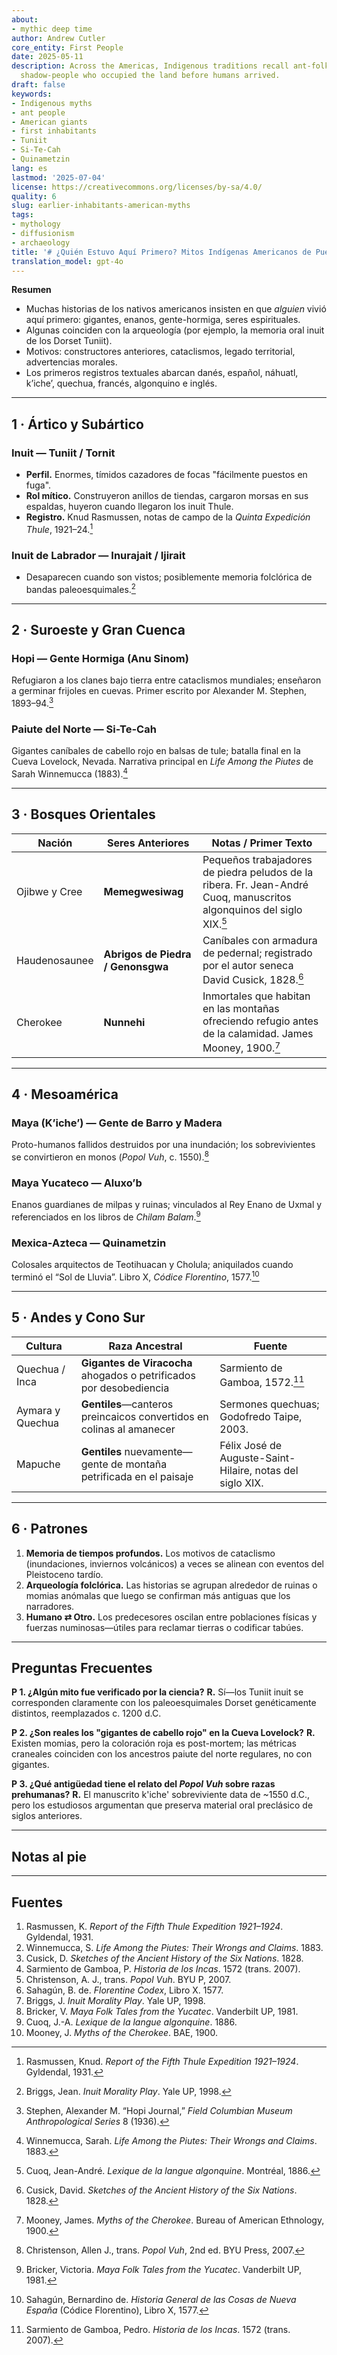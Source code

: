 ```yaml
---
about:
- mythic deep time
author: Andrew Cutler
core_entity: First People
date: 2025-05-11
description: Across the Americas, Indigenous traditions recall ant-folk, giants, and
  shadow-people who occupied the land before humans arrived.
draft: false
keywords:
- Indigenous myths
- ant people
- American giants
- first inhabitants
- Tuniit
- Si-Te-Cah
- Quinametzin
lang: es
lastmod: '2025-07-04'
license: https://creativecommons.org/licenses/by-sa/4.0/
quality: 6
slug: earlier-inhabitants-american-myths
tags:
- mythology
- diffusionism
- archaeology
title: '# ¿Quién Estuvo Aquí Primero? Mitos Indígenas Americanos de Pueblos Anteriores'
translation_model: gpt-4o
---
```


**Resumen**

- Muchas historias de los nativos americanos insisten en que *alguien* vivió aquí primero: gigantes, enanos, gente-hormiga, seres espirituales.  
- Algunas coinciden con la arqueología (por ejemplo, la memoria oral inuit de los Dorset Tuniit).  
- Motivos: constructores anteriores, cataclismos, legado territorial, advertencias morales.  
- Los primeros registros textuales abarcan danés, español, náhuatl, k’iche’, quechua, francés, algonquino e inglés.  

---

## 1 · Ártico y Subártico

### Inuit — **Tuniit / Tornit**

- **Perfil.** Enormes, tímidos cazadores de focas "fácilmente puestos en fuga". 
- **Rol mítico.** Construyeron anillos de tiendas, cargaron morsas en sus espaldas, huyeron cuando llegaron los inuit Thule. 
- **Registro.** Knud Rasmussen, notas de campo de la *Quinta Expedición Thule*, 1921–24.[^1]

### Inuit de Labrador — **Inurajait / Ijirait**

- Desaparecen cuando son vistos; posiblemente memoria folclórica de bandas paleoesquimales.[^2]

---

## 2 · Suroeste y Gran Cuenca

### Hopi — **Gente Hormiga (Anu Sinom)**

Refugiaron a los clanes bajo tierra entre cataclismos mundiales; enseñaron a germinar frijoles en cuevas. Primer escrito por Alexander M. Stephen, 1893–94.[^3]

### Paiute del Norte — **Si-Te-Cah**

Gigantes caníbales de cabello rojo en balsas de tule; batalla final en la Cueva Lovelock, Nevada. Narrativa principal en *Life Among the Piutes* de Sarah Winnemucca (1883).[^4]

---

## 3 · Bosques Orientales

| Nación | Seres Anteriores | Notas / Primer Texto |
|--------|------------------|----------------------|
| Ojibwe y Cree | **Memegwesiwag** | Pequeños trabajadores de piedra peludos de la ribera. Fr. Jean-André Cuoq, manuscritos algonquinos del siglo XIX.[^5] |
| Haudenosaunee | **Abrigos de Piedra / Genonsgwa** | Caníbales con armadura de pedernal; registrado por el autor seneca David Cusick, 1828.[^6] |
| Cherokee | **Nunnehi** | Inmortales que habitan en las montañas ofreciendo refugio antes de la calamidad. James Mooney, 1900.[^7] |

---

## 4 · Mesoamérica

### Maya (K’iche’) — **Gente de Barro y Madera**

Proto-humanos fallidos destruidos por una inundación; los sobrevivientes se convirtieron en monos (*Popol Vuh*, c. 1550).[^8]

### Maya Yucateco — **Aluxo’b**

Enanos guardianes de milpas y ruinas; vinculados al Rey Enano de Uxmal y referenciados en los libros de *Chilam Balam*.[^9]

### Mexica-Azteca — **Quinametzin**

Colosales arquitectos de Teotihuacan y Cholula; aniquilados cuando terminó el “Sol de Lluvia”. Libro X, *Códice Florentino*, 1577.[^10]

---

## 5 · Andes y Cono Sur

| Cultura | Raza Ancestral | Fuente |
|---------|----------------|--------|
| Quechua / Inca | **Gigantes de Viracocha** ahogados o petrificados por desobediencia | Sarmiento de Gamboa, 1572.[^11] |
| Aymara y Quechua | **Gentiles**—canteros preincaicos convertidos en colinas al amanecer | Sermones quechuas; Godofredo Taipe, 2003. |
| Mapuche | **Gentiles** nuevamente—gente de montaña petrificada en el paisaje | Félix José de Auguste-Saint-Hilaire, notas del siglo XIX. |

---

## 6 · Patrones

1. **Memoria de tiempos profundos.** Los motivos de cataclismo (inundaciones, inviernos volcánicos) a veces se alinean con eventos del Pleistoceno tardío.  
2. **Arqueología folclórica.** Las historias se agrupan alrededor de ruinas o momias anómalas que luego se confirman más antiguas que los narradores.  
3. **Humano ⇄ Otro.** Los predecesores oscilan entre poblaciones físicas y fuerzas numinosas—útiles para reclamar tierras o codificar tabúes.  

---

## Preguntas Frecuentes

**P 1. ¿Algún mito fue verificado por la ciencia?** 
**R.** Sí—los Tuniit inuit se corresponden claramente con los paleoesquimales Dorset genéticamente distintos, reemplazados c. 1200 d.C.

**P 2. ¿Son reales los "gigantes de cabello rojo" en la Cueva Lovelock?** 
**R.** Existen momias, pero la coloración roja es post-mortem; las métricas craneales coinciden con los ancestros paiute del norte regulares, no con gigantes.

**P 3. ¿Qué antigüedad tiene el relato del *Popol Vuh* sobre razas prehumanas?** 
**R.** El manuscrito k'iche' sobreviviente data de ~1550 d.C., pero los estudiosos argumentan que preserva material oral preclásico de siglos anteriores.

---

## Notas al pie

[^1]: Rasmussen, Knud. *Report of the Fifth Thule Expedition 1921–1924*. Gyldendal, 1931.  
[^2]: Briggs, Jean. *Inuit Morality Play*. Yale UP, 1998.  
[^3]: Stephen, Alexander M. “Hopi Journal,” *Field Columbian Museum Anthropological Series* 8 (1936).  
[^4]: Winnemucca, Sarah. *Life Among the Piutes: Their Wrongs and Claims*. 1883.  
[^5]: Cuoq, Jean-André. *Lexique de la langue algonquine*. Montréal, 1886.  
[^6]: Cusick, David. *Sketches of the Ancient History of the Six Nations*. 1828.  
[^7]: Mooney, James. *Myths of the Cherokee*. Bureau of American Ethnology, 1900.  
[^8]: Christenson, Allen J., trans. *Popol Vuh*, 2nd ed. BYU Press, 2007.  
[^9]: Bricker, Victoria. *Maya Folk Tales from the Yucatec*. Vanderbilt UP, 1981.  
[^10]: Sahagún, Bernardino de. *Historia General de las Cosas de Nueva España* (Códice Florentino), Libro X, 1577.  
[^11]: Sarmiento de Gamboa, Pedro. *Historia de los Incas*. 1572 (trans. 2007).

---

## Fuentes

1. Rasmussen, K. *Report of the Fifth Thule Expedition 1921–1924*. Gyldendal, 1931. 
2. Winnemucca, S. *Life Among the Piutes: Their Wrongs and Claims*. 1883. 
3. Cusick, D. *Sketches of the Ancient History of the Six Nations*. 1828. 
4. Sarmiento de Gamboa, P. *Historia de los Incas*. 1572 (trans. 2007). 
5. Christenson, A. J., trans. *Popol Vuh*. BYU P, 2007. 
6. Sahagún, B. de. *Florentine Codex*, Libro X. 1577. 
7. Briggs, J. *Inuit Morality Play*. Yale UP, 1998. 
8. Bricker, V. *Maya Folk Tales from the Yucatec*. Vanderbilt UP, 1981. 
9. Cuoq, J.-A. *Lexique de la langue algonquine*. 1886. 
10. Mooney, J. *Myths of the Cherokee*. BAE, 1900.